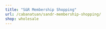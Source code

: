 ```yaml
---
title: "S&R Membership Shopping"
url: /cabanatuan/sandr-membership-shopping/
shop: wholesale
---
```

